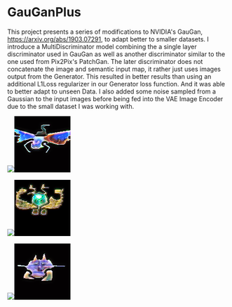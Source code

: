 # GauGanPlus
This project presents a series of modifications to NVIDIA's GauGan, https://arxiv.org/abs/1903.07291, to 
adapt better to smaller datasets. I introduce a MultiDiscriminator model combining the a single layer discriminator used in 
GauGan as well as another discriminator similar to the one used from Pix2Pix's PatchGan. The later discriminator does not 
concatenate the image  and semantic input map, it rather just uses images output from the Generator. This resulted in better 
results than using an additional L1Loss regularizer in our Generator loss function. And it was able to better adapt to unseen Data.
I also added some noise sampled from a Gaussian to the input images before being fed into the VAE Image Encoder due to the small
dataset I was working with. 


![](EvalImages/test1.png)![](EvalImages/Pokemon1.png)

![](EvalImages/test2.png)![](EvalImages/Pokemon2.png)

![](EvalImages/test3.png)![](EvalImages/Pokemon3.png)
